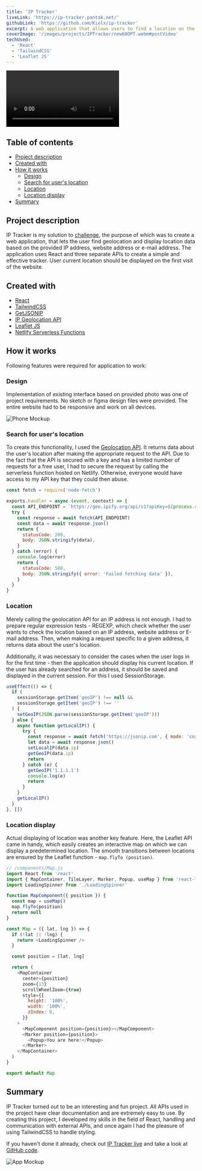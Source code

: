 ```yaml
---
title: 'IP Tracker'
liveLink: 'https://ip-tracker.pantak.net/'
githubLink: 'https://github.com/Kielx/ip-tracker'
excerpt: A web application that allows users to find a location on the map based on the provided IP address, website address or e-mail address
coverImage: '/images/projects/IPTracker/new60OPT.webm#postVideo'
techUsed:
  - 'React'
  - 'TailwindCSS'
  - 'Leaflet JS'
---
```


![App Screenshot](/images/projects/IPTracker/new60OPT.webm#postVideo 'Screenshot of app')

## Table of contents

- [Project description](#project-description)
- [Created with](#created-with)
- [How it works](#how-it-works)
  - [Design](#design)
  - [Search for user's location](#search-for-user-s-location)
  - [Location](#location)
  - [Location display](#location-display)
- [Summary](#summary)

## Project description

IP Tracker is my solution to [challenge](https://www.frontendmentor.io/challenges/ip-address-tracker-I8-0yYAH0), the purpose of which was to create a web application,
that lets the user find geolocation and display location data based on the provided IP address, website address or e-mail address.
The application uses React and three separate APIs to create a simple and effective tracker. User current location should be displayed on the first visit of the website.

## Created with

- [React](https://reactjs.org/)
- [TailwindCSS](https://tailwindcss.com/)
- [GetJSONIP](https://getjsonip.com/)
- [IP Geolocation API](https://geo.ipify.org/)
- [Leaflet JS](https://leafletjs.com/)
- [Netlify Serverless Functions](https://www.netlify.com/docs/functions/)

## How it works

Following features were required for application to work:

### Design

Implementation of existing interface based on provided photo was one of project requirements. No sketch or figma design files were provided. The entire website had to be responsive and work on all devices.

![Phone Mockup](/images/projects/IPTracker/PhoneMockup2.webp#postMiniImage 'Phone App Mockup')

### Search for user's location

To create this functionality, I used the [Geolocation API](https://geo.ipify.org/). It returns data about the user's location after making the appropriate request to the API. Due to the fact that the API is secured with a key and has a limited number of requests for a free user, I had to secure the request by calling the serverless function hosted on Netlify. Otherwise, everyone would have access to my API key that they could then abuse.

```javascript
const fetch = require('node-fetch')

exports.handler = async (event, context) => {
  const API_ENDPOINT = `https://geo.ipify.org/api/v1?apiKey=${process.env.GEO_API_KEY}&${event.queryStringParameters.query}=${event.queryStringParameters.ip}`
  try {
    const response = await fetch(API_ENDPOINT)
    const data = await response.json()
    return {
      statusCode: 200,
      body: JSON.stringify(data),
    }
  } catch (error) {
    console.log(error)
    return {
      statusCode: 500,
      body: JSON.stringify({ error: 'Failed fetching data' }),
    }
  }
}
```

### Location

Merely calling the geolocation API for an IP address is not enough. I had to prepare regular expression tests - REGEXP, which check whether the user wants to check the location based on an IP address, website address or E-mail address. Then, when making a request specific to a given address, it returns data about the user's location.

Additionally, it was necessary to consider the cases when the user logs in for the first time - then the application should display his current location. If the user has already searched for an address, it should be saved and displayed in the current session. For this I used SessionStorage.

```javascript
useEffect(() => {
  if (
    sessionStorage.getItem('geoIP') !== null &&
    sessionStorage.getItem('geoIP') !== ''
  ) {
    setGeoIP(JSON.parse(sessionStorage.getItem('geoIP')))
  } else {
    async function getLocalIP() {
      try {
        const response = await fetch('https://jsonip.com', { mode: 'cors' })
        let data = await response.json()
        setLocalIP(data.ip)
        getGeoIP(data.ip)
        return
      } catch (e) {
        getGeoIP('1.1.1.1')
        console.log(e)
        return
      }
    }
    getLocalIP()
  }
}, [])
```

### Location display

Actual displaying of location was another key feature. Here, the Leaflet API came in handy, which easily creates an interactive map on which we can display a predetermined location. The smooth transitions between locations are ensured by the Leaflet function - `map.flyTo (position)`.

```javascript
// /components/Map.js
import React from 'react'
import { MapContainer, TileLayer, Marker, Popup, useMap } from 'react-leaflet'
import LoadingSpinner from './LoadingSpinner'

function MapComponent({ position }) {
  const map = useMap()
  map.flyTo(position)
  return null
}

const Map = ({ lat, lng }) => {
  if (!lat || !lng) {
    return <LoadingSpinner />
  }

  const position = [lat, lng]

  return (
    <MapContainer
      center={position}
      zoom={13}
      scrollWheelZoom={true}
      style={{
        height: '100%',
        width: '100%',
        zIndex: 0,
      }}
    >
      <MapComponent position={position}></MapComponent>
      <Marker position={position}>
        <Popup>You are here!</Popup>
      </Marker>
    </MapContainer>
  )
}

export default Map
```

## Summary

IP Tracker turned out to be an interesting and fun project. All APIs used in the project have clear documentation and are extremely easy to use. By creating this project, I developed my skills in the field of React, handling and communication with external APIs, and once again I had the pleasure of using TailwindCSS to handle styling.

If you haven't done it already, check out [IP Tracker live](https://ip-tracker.pantak.net/) and take a look at [GitHub code](https://github.com/kielx/ip-tracker).

![App Mockup](/images/projects/IPTracker/LaptopMockup.webp#postMiniImage 'App Mockup')
